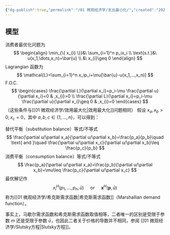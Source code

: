 ```yaml
---
{"dg-publish":true,"permalink":"/01 微观经济学/支出最小化/","created":"2023-06-18T16:33:22.295+08:00","updated":"2024-06-20T17:04:17.890+08:00"}
---
```


## 模型

消费者最优化问题为
$$
\begin{align}
\min_{\{ x_{i} \}}&\ \sum_{i=1}^n p_ix_i \\
\text{s.t.}&\ u(x_1,\dots,x_n)=\bar{u} \\
&\ x_{i}\geq 0
\end{align}
$$
Lagrangian 函数为
$$
\mathcal{L}=\sum_{i=1}^n x_ip_i+\mu[\bar{u}-u(x_1,...,x_n)]
$$
F.O.C.
$$
\begin{cases}
\frac{\partial L}{\partial x_i}=p_i-\mu \frac{\partial u}{\partial x_i}=0 & ,x_{i}>0 \\
\frac{\partial L}{\partial x_i}=p_i-\mu \frac{\partial u}{\partial x_i}\geq  0 & ,x_{i}=0
\end{cases}
$$
（这些条件与[[01 微观经济学/效用最大化\|效用最大化]]问题相同）
假设 $x_{a},x_{b}>0;x_{c}=0$，其中 $a,b,c\in \{ 1,\dots,n \}$，可以得到：

替代平衡（substitution balance）等式/不等式
$$
\frac{\partial u/\partial x_a}{\partial u/\partial x_b}=\frac{p_a}{p_b}\quad \text{ and }\quad \frac{\partial u/\partial x_c}{\partial u/\partial x_b}\leq \frac{p_c}{p_b}
$$
消费平衡（consumption balance）等式/不等式
$$
\frac{p_a}{\partial u/\partial x_a}=\frac{p_b}{\partial u/\partial x_b}=\mu\leq  \frac{p_c}{\partial u/\partial x_c}
$$
最优解记作
$$
x_{i}^H(p_{1},\dots,p_{n},\bar{u})\quad\text{ or }\quad\mathbf{x}^H(\mathbf{p},\bar{u})
$$
称为[[01 微观经济学/希克斯需求函数\|希克斯需求函数]]（Marshallian demand function）。

事实上，马歇尔需求函数和希克斯需求函数取值相等，二者唯一的区别是受限于参数 $m$ 还是受限于参数 $\bar{u}$，也因此二者关于价格的导数并不相同，参阅 [[01 微观经济学/Slutsky方程\|Slutsky方程]]。
